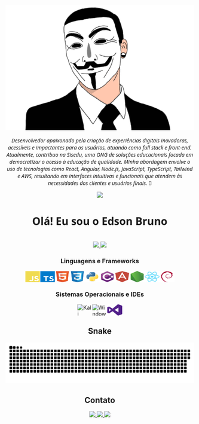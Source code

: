 <div align="center" style="font-family: 'Segoe UI', Tahoma, Geneva, Verdana, sans-serif;">
  <img src='./hacker(1).png' alt=''>
  <p style="font-style: italic;">
  <em>Desenvolvedor apaixonado pela criação de experiências digitais inovadoras, acessíveis e impactantes para os usuários, atuando como full stack e front-end. Atualmente, contribuo na Sisedu, uma ONG de soluções educacionais focada em democratizar o acesso à educação de qualidade. Minha abordagem envolve o uso de tecnologias como React, Angular, Node.js, JavaScript, TypeScript, Tailwind e AWS, resultando em interfaces intuitivas e funcionais que atendem às necessidades dos clientes e usuários finais. 🚀</em>
</p>

  <a href="http://edsobruno.kesug.com">
    <img src="https://img.shields.io/badge/-Visite%20meu%20site-%230077B5?style=for-the-badge" target="_blank">
  </a>
  <h1>Olá! Eu sou o Edson Bruno</h1>
</div>
<br>
<div align="center">
  <a href="https://github.com/sucloudflare">
    <img height="180em" src="https://github-readme-stats.vercel.app/api?username=sucloudflare&show_icons=true&theme=react&include_all_commits=true&count_private=false"/>
    <img height="180em" src="https://github-readme-stats.vercel.app/api/top-langs/?username=sucloudflare&layout=compact&langs_count=7&theme=react"/>
  </a>
</div>

<h3 align="center">Linguagens e Frameworks</h3>

<div style="display: flex; flex-direction: row; justify-content: center; align-items: center;"><br>
  <img alt="JavaScript" height="30" width="40" src="https://raw.githubusercontent.com/devicons/devicon/master/icons/javascript/javascript-plain.svg">
  <img alt="TypeScript" height="30" width="40" src="https://raw.githubusercontent.com/devicons/devicon/master/icons/typescript/typescript-plain.svg">
  <img alt="HTML" height="30" width="40" src="https://raw.githubusercontent.com/devicons/devicon/master/icons/html5/html5-original.svg">
  <img alt="CSS" height="30" width="40" src="https://raw.githubusercontent.com/devicons/devicon/master/icons/css3/css3-original.svg">
  <img alt="Python" height="30" width="40" src="https://raw.githubusercontent.com/devicons/devicon/master/icons/python/python-original.svg">
  <img alt="C#" height="30" width="40" src="https://raw.githubusercontent.com/devicons/devicon/master/icons/csharp/csharp-original.svg">
  <img alt="Angular" height="30" width="40" src="https://raw.githubusercontent.com/devicons/devicon/master/icons/angularjs/angularjs-plain.svg">
  <img alt="Node.js" height="30" width="40" src="https://raw.githubusercontent.com/devicons/devicon/master/icons/nodejs/nodejs-original.svg">
  <img alt="React" height="30" width="40" src="https://raw.githubusercontent.com/devicons/devicon/master/icons/react/react-original.svg">
  <img alt="Debian" height="30" width="40" src="https://raw.githubusercontent.com/devicons/devicon/master/icons/debian/debian-original.svg">
</div>

<h3 align="center">Sistemas Operacionais e IDEs</h3>

<div style="display: flex; flex-direction: row; justify-content: center; align-items: center;">
  <img alt="Kali Linux" height="30" width="40" src="https://raw.githubusercontent.com/devicons/devicon/master/icons/kali/kali-original.svg">
  <img alt="Windows" height="30" width="40" src="https://raw.githubusercontent.com/devicons/devicon/master/icons/windows/windows-original.svg">
  <img alt="VSCode" height="30" width="40" src="https://raw.githubusercontent.com/devicons/devicon/master/icons/visualstudio/visualstudio-plain.svg">
</div>

<h2 align="center">Snake</h2>
 
![Snake animation](https://github.com/sucloudflare/sucloudflare/blob/output/github-contribution-grid-snake.svg)

<div align="center"> 
  <h2>Contato</h2>
  <a href="https://instagram.com/rat_cloud6" target="_blank">
    <img src="https://img.shields.io/badge/-Instagram-%23E4405F?style=for-the-badge&logo=instagram&logoColor=white" target="_blank">
  </a>
  <a href="mailto:cloudflare.ddos21@gmail.com">
    <img src="https://img.shields.io/badge/-Gmail-%23333?style=for-the-badge&logo=gmail&logoColor=white" target="_blank">
  </a>
  <a href="https://www.linkedin.com/in/edson-bruno-dev" target="_blank">
    <img src="https://img.shields.io/badge/-LinkedIn-%230077B5?style=for-the-badge&logo=linkedin&logoColor=white" target="_blank">
  </a> 
</div>
